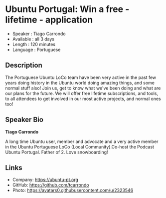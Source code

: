 Ubuntu Portugal: Win a free - lifetime - application
=================================================

* Speaker   : Tiago Carrondo
* Available : all 3 days
* Length    : 120 minutes
* Language  : Portuguese

Description
-----------

The Portuguese Ubuntu LoCo team have been very active in the past few years doing history in the Ubuntu world doing amazing things, and some normal stuff also! Join us, get to know what we've been doing and what are our plans for the future. We will offer free lifetime subscriptions, and tools, to all attendees to get involved in our most active projects, and normal ones too!

Speaker Bio
-----------

**Tiago Carrondo**

A long time Ubuntu user, member and advocate and a very active member in the Ubuntu Portuguese LoCo (Local Community).Co-host the Podcast Ubuntu Portugal. Father of 2. Love snowboarding!

Links
-----

* Company: https://ubuntu-pt.org
* GitHub: https://github.com/tcarrondo
* Photo: https://avatars0.githubusercontent.com/u/2323546
